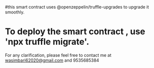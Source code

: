 #this smart contract uses @openzeppelin/truffle-upgrades to upgrade it smoothly.

# To deploy the smart contract , use  'npx truffle migrate'.

For any clarification, please feel free to contact me at wasimbari62020@gmail.com and 9535685384
